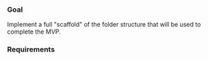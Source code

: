 ### Goal
Implement a full "scaffold" of the folder structure that will be used to complete the MVP.

### Requirements